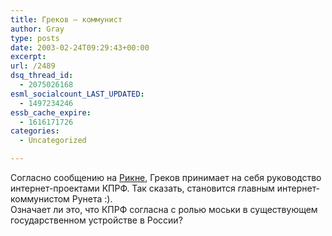 ```yaml
---
title: Греков — коммунист
author: Gray
type: posts
date: 2003-02-24T09:29:43+00:00
excerpt:
url: /2489
dsq_thread_id:
  - 2075026168
esml_socialcount_LAST_UPDATED:
  - 1497234246
essb_cache_expire:
  - 1616171726
categories:
  - Uncategorized

---
```








Согласно сообщению на <a href="http://www.ricn.ru/kadr/material/5664/" target="_blank">Рикне</a>, Греков принимает на себя руководство интернет-проектами КПРФ. Так сказать, становится главным интернет-коммунистом Рунета :).  
Означает ли это, что КПРФ согласна с ролью моськи в существующем государственном устройстве в России?